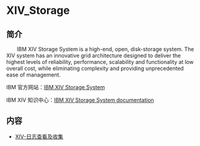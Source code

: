 # XIV_Storage

## 简介
&#8195;&#8195;IBM XIV Storage System is a high-end, open, disk-storage system. The XIV system has an innovative grid architecture designed to deliver the highest levels of reliability, performance, scalability and functionality at low overall cost, while eliminating complexity and providing unprecedented ease of management.

IBM 官方网站：[IBM XIV Storage System](https://www.ibm.com/cn-zh/marketplace/xiv-storage?mhsrc=ibmsearch_a&mhq=XIV)

IBM XIV 知识中心：[IBM XIV Storage System documentation](https://www.ibm.com/support/knowledgecenter/STJTAG/landing/xiv_kcwelcomepage.html)

## 内容
- [XIV-日志查看及收集](https://gitbook.big1000.com/03-IBM_Storage_System/05-XIV_Storage/01-XIV-%E6%97%A5%E5%BF%97%E6%9F%A5%E7%9C%8B%E5%8F%8A%E6%94%B6%E9%9B%86.html)
